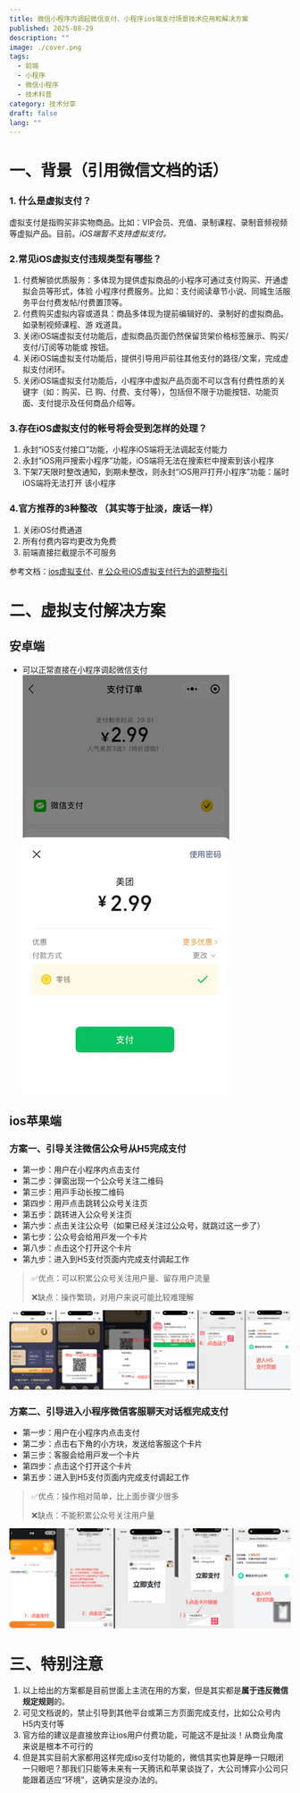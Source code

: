```yaml
---
title: 微信小程序内调起微信⽀付、小程序ios端支付场景技术应⽤和解决方案
published: 2025-08-29
description: ""
image: ./cover.png
tags:
  - 前端
  - 小程序
  - 微信小程序
  - 技术科普
category: 技术分享
draft: false
lang: ""
---
```

# 一、背景（引用微信文档的话）
### 1. 什么是虚拟⽀付？
虚拟⽀付是指购买⾮实物商品。⽐如：VIP会员、充值、录制课程、录制⾳频视频等虚拟产品。⽬前。*iOS端暂不⽀持虚拟⽀付。*
### 2.常⻅iOS虚拟⽀付违规类型有哪些？
1. 付费解锁优质服务：多体现为提供虚拟商品的⼩程序可通过⽀付购买、开通虚拟会员等形式，体验 ⼩程序付费服务。⽐如：⽀付阅读章节⼩说、同城⽣活服务平台付费发帖/付费置顶等。
2. 付费购买虚拟内容或道具：商品多体现为提前编辑好的、录制好的虚拟商品。如录制视频课程、游 戏道具。
3. 关闭iOS端虚拟⽀付功能后，虚拟商品⻚⾯仍然保留货架价格标签展⽰、购买/⽀付/订阅等功能或 按钮。
4. 关闭iOS端虚拟⽀付功能后，提供引导⽤⼾前往其他⽀付的路径/⽂案，完成虚拟⽀付闭环。
5. 关闭iOS端虚拟⽀付功能后，⼩程序中虚拟产品⻚⾯不可以含有付费性质的关键字（如：购买、已 购、付费、⽀付等），包括但不限于功能按钮、功能⻚⾯、⽀付提⽰及任何商品介绍等。
### 3.存在iOS虚拟⽀付的帐号将会受到怎样的处理？ 
1. 永封“iOS⽀付接⼝”功能，⼩程序iOS端将⽆法调起⽀付能⼒ 
2. 永封“iOS⽤⼾搜索⼩程序”功能，iOS端将⽆法在搜索栏中搜索到该⼩程序 
3. 下架7天限时整改通知，到期未整改，则永封“iOS⽤⼾打开⼩程序”功能：届时iOS端将⽆法打开 该⼩程序
### 4.官方推荐的3种整改 （其实等于扯淡，废话一样）
1. 关闭iOS付费通道 
2. 所有付费内容均更改为免费 
3. 前端直接拦截提⽰不可服务

参考文档：[ios虚拟支付](https://developers.weixin.qq.com/community/operate/detail/1006)、[# 公众号iOS虚拟支付行为的调整指引](https://developers.weixin.qq.com/community/develop/doc/00006c2a7f0980249d5cbe92151809)

# ⼆、虚拟支付解决方案
## 安卓端
- 可以正常直接在⼩程序调起微信⽀付
![图片alt](./1.png)
## ios苹果端
### 方案一、引导关注微信公众号从H5完成支付
- 第一步：用户在⼩程序内点击⽀付
- 第二步：弹窗出现⼀个公众号关注⼆维码
- 第三步：⽤⼾⼿动⻓按⼆维码
- 第四步：⽤⼾点击跳转公众号关注⻚ 
- 第五步：跳转进⼊公众号关注⻚
- 第六步：点击关注公众号（如果已经关注过公众号，就跳过这一步了）
- 第七步：公众号会给⽤⼾发⼀个卡⽚
- 第八步：点击这个打开这个卡⽚
- 第九步：进⼊到H5⽀付⻚⾯内完成支付调起工作
>✅优点：可以积累公众号关注用户量、留存用户流量
>
>❌缺点：操作繁琐，对用户来说可能比较难理解

![图片alt](./2.png)
### 方案二、引导进入小程序微信客服聊天对话框完成支付
- 第一步：用户在⼩程序内点击⽀付
- 第二步：点击右下⻆的⼩⽅块，发送给客服这个卡⽚
- 第三步：客服会给⽤⼾发⼀个卡⽚
- 第四步：点击这个打开这个卡⽚
- 第五步：进⼊到H5⽀付⻚⾯内完成支付调起工作
>✅优点：操作相对简单，比上面步骤少很多
>
>❌缺点：不能积累公众号关注用户量

![图片alt](./3.png)
# 三、特别注意
1. 以上给出的方案都是目前世面上主流在用的方案，但是其实都是**属于违反微信规定规则**的。
2. 可见文档说的，禁止引导到其他平台或第三方页面完成支付，比如公众号内H5内支付等
3. 官方给的建议是直接放弃让ios用户付费功能，可能这不是扯淡！从商业角度来说是根本不可行的
4. 但是其实目前大家都用这样完成iso支付功能的，微信其实也算是睁一只眼闭一只眼吧？那我们只能等未来有一天腾讯和苹果谈拢了，大公司博弈小公司只能跟着适应“环境”，这确实是没办法的。